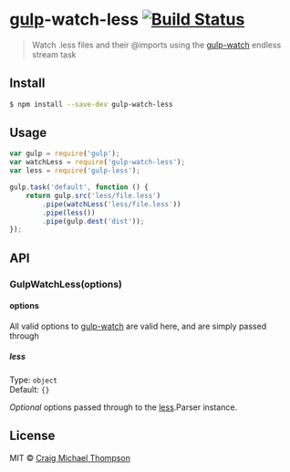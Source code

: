# [gulp](http://gulpjs.com)-watch-less [![Build Status](https://travis-ci.org/Craga89/gulp-watch-less.svg?branch=master)](https://travis-ci.org/Craga89/gulp-watch-less)

> Watch .less files and their @imports using the [gulp-watch](https://github.com/floatdrop/gulp-watch) endless stream task

## Install

```sh
$ npm install --save-dev gulp-watch-less
```


## Usage

```js
var gulp = require('gulp');
var watchLess = require('gulp-watch-less');
var less = require('gulp-less');

gulp.task('default', function () {
	return gulp.src('less/file.less')
		.pipe(watchLess('less/file.less'))
		.pipe(less())
		.pipe(gulp.dest('dist'));
});
```


## API

### GulpWatchLess(options)

#### options

All valid options to [gulp-watch](https://github.com/floatdrop/gulp-watch) are valid here, and are simply
passed through

##### less

Type: `object`  
Default: `{}`

*Optional* options passed through to the [less](https://github.com/less/less.js).Parser instance.


## License

MIT &copy; [Craig Michael Thompson](https://github.com/Craga89)
